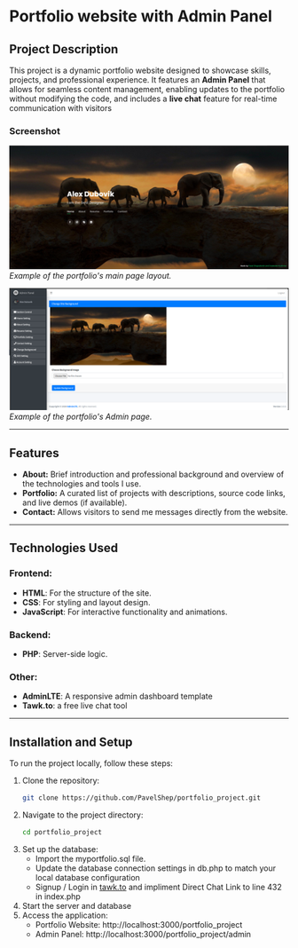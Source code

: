 # Portfolio website with Admin Panel

## Project Description
This project is a dynamic portfolio website designed to showcase skills, projects, and professional experience. It features an **Admin Panel** that allows for seamless content management, enabling updates to the portfolio without modifying the code, and includes a **live chat** feature for real-time communication with visitors 

### Screenshot
![Project Screenshot](https://raw.githubusercontent.com/PavelShep/PavelShep/main/uploads/portfolio_project.png)  
*Example of the portfolio's main page layout.*  

![Project Screenshot](https://raw.githubusercontent.com/PavelShep/PavelShep/main/uploads/portfolio_project_admin.png)  
*Example of the portfolio's Admin page.*  

---

## Features
- **About:** Brief introduction and professional background and overview of the technologies and tools I use.    
- **Portfolio:** A curated list of projects with descriptions, source code links, and live demos (if available).  
- **Contact:** Allows visitors to send me messages directly from the website.
  
---

## Technologies Used
### Frontend:
- **HTML**: For the structure of the site.  
- **CSS**: For styling and layout design.  
- **JavaScript**: For interactive functionality and animations.    

### Backend:
- **PHP**: Server-side logic.  

### Other:
- **AdminLTE**: A responsive admin dashboard template
- **Tawk.to**: a free live chat tool

---

## Installation and Setup
To run the project locally, follow these steps:  

1. Clone the repository:
   ```bash
   git clone https://github.com/PavelShep/portfolio_project.git
2. Navigate to the project directory:
   ```bash
   cd portfolio_project
3. Set up the database:
   - Import the myportfolio.sql file.
   - Update the database connection settings in db.php to match your local database configuration
   - Signup / Login in [tawk.to](https://www.tawk.to/) and impliment Direct Chat Link to line 432 in index.php
4. Start the server and database
5. Access the application:
   - Portfolio Website: http://localhost:3000/portfolio_project
   - Admin Panel: http://localhost:3000/portfolio_project/admin
